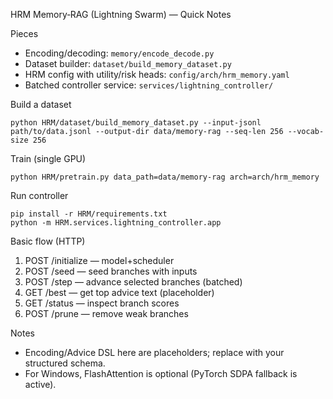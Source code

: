 HRM Memory‑RAG (Lightning Swarm) — Quick Notes

Pieces
- Encoding/decoding: `memory/encode_decode.py`
- Dataset builder: `dataset/build_memory_dataset.py`
- HRM config with utility/risk heads: `config/arch/hrm_memory.yaml`
- Batched controller service: `services/lightning_controller/`

Build a dataset
```
python HRM/dataset/build_memory_dataset.py --input-jsonl path/to/data.jsonl --output-dir data/memory-rag --seq-len 256 --vocab-size 256
```

Train (single GPU)
```
python HRM/pretrain.py data_path=data/memory-rag arch=arch/hrm_memory
```

Run controller
```
pip install -r HRM/requirements.txt
python -m HRM.services.lightning_controller.app
```

Basic flow (HTTP)
1) POST /initialize  — model+scheduler
2) POST /seed        — seed branches with inputs
3) POST /step        — advance selected branches (batched)
4) GET  /best        — get top advice text (placeholder)
5) GET  /status      — inspect branch scores
6) POST /prune       — remove weak branches

Notes
- Encoding/Advice DSL here are placeholders; replace with your structured schema.
- For Windows, FlashAttention is optional (PyTorch SDPA fallback is active).

